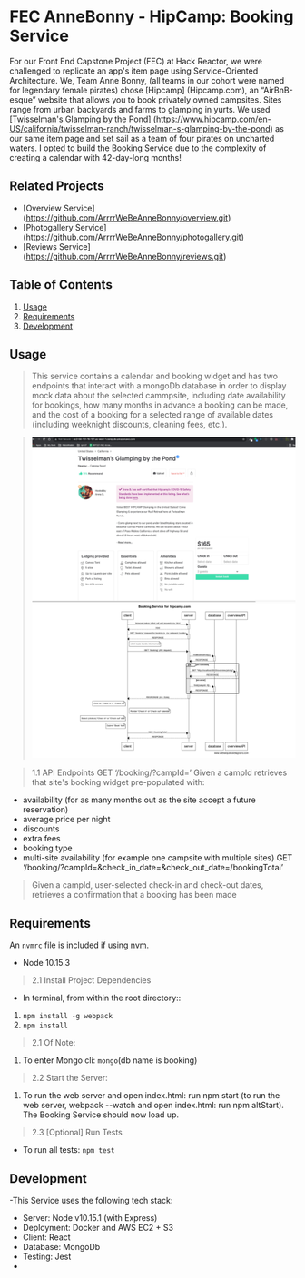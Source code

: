 # FEC AnneBonny - HipCamp: Booking Service

For our Front End Capstone Project (FEC) at Hack Reactor, we were challenged to replicate an app's item page using Service-Oriented Architecture. We, Team Anne Bonny, (all teams in our cohort were named for legendary female pirates) chose [Hipcamp] (Hipcamp.com), an “AirBnB-esque” website that allows you to book privately owned campsites. Sites range from urban backyards and farms to glamping in yurts. We used [Twisselman's Glamping by the Pond] (https://www.hipcamp.com/en-US/california/twisselman-ranch/twisselman-s-glamping-by-the-pond) as our same item page and set sail as a team of four pirates on uncharted waters. I opted to build the Booking Service due to the complexity of creating a calendar with 42-day-long months!

## Related Projects

  - [Overview Service] (https://github.com/ArrrrWeBeAnneBonny/overview.git)
  - [Photogallery Service] (https://github.com/ArrrrWeBeAnneBonny/photogallery.git)
  - [Reviews Service] (https://github.com/ArrrrWeBeAnneBonny/reviews.git)

## Table of Contents

1. [Usage](#Usage)
2. [Requirements](#Requirements)
3. [Development](#Development)

## Usage

> This service contains a calendar and booking widget and has two endpoints that interact with a mongoDb database in order to display mock data about the selected cammpsite, including date availability for bookings, how many months in advance a booking can be made, and the cost of a booking for a selected range of available dates (including weeknight discounts, cleaning fees, etc.).

> ![Booking Service](https://github.com/ArrrrWeBeAnneBonny/booking/blob/main/assets/fec.gif "Booking Service")
> ![Diagram of How Things are Working in my Service:](https://github.com/ArrrrWeBeAnneBonny/booking/blob/main/assets/diagram.png "Diagram of How Things are Working in my Service")

>1.1 API Endpoints
>GET ‘/booking/?campId=’
>Given a campId retrieves that site's booking widget pre-populated with: 
  * availability (for as many months out as the site accept a future reservation)
  * average price per night
  * discounts
  * extra fees
  * booking type
  * multi-site availability (for example one campsite with multiple sites)
GET ‘/booking/?campId=&check_in_date=&check_out_date=/bookingTotal’
>Given a campId, user-selected check-in and check-out dates, retrieves a confirmation that a booking has been made

## Requirements

An `nvmrc` file is included if using [nvm](https://github.com/creationix/nvm).

- Node 10.15.3

>2.1 Install Project Dependencies
- In terminal, from within the root directory::
1. `npm install -g webpack`
2. `npm install`

>2.1 Of Note:
1. To enter Mongo cli: `mongo`(db name is booking)

>2.2 Start the Server:
1. To run the web server and open index.html: run npm start (to run the web server, webpack --watch and open index.html: run npm altStart). The Booking Service should now load up.

>2.3 [Optional] Run Tests
- To run all tests: `npm test`

## Development
-This Service uses the following tech stack:
- Server: Node v10.15.1 (with Express)
- Deployment: Docker and AWS EC2 + S3
- Client: React
- Database: MongoDb
- Testing: Jest
- 



